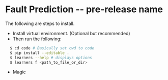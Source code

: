 # Fault Prediction -- pre-release name

The following are steps to install.

  - Install virtual environment. (Optional but recommended)
  - Then run the following:
```sh
  $ cd code # Basically set cwd to code
  $ pip install --editable .
  $ learners --help # displays options
  $ learners f <path_to_file_or_dir>
```
  - Magic
